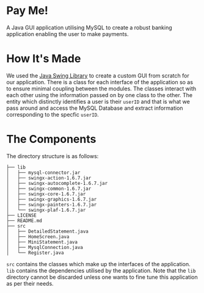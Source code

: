 # Pay Me!

A Java GUI application utilising MySQL to create a robust banking application enabling the user to make payments.

# How It's Made

We used the [Java Swing Library](https://docs.oracle.com/javase/tutorial/uiswing/index.html) to create a custom GUI from scratch for our application. There is a class for each interface of the application so as to ensure minimal coupling between the modules. The classes interact with each other using the information passed on by one class to the other. The entity which distinctly identifies a user is their `userID` and that is what we pass around and access the MySQL Database and extract information corresponding to the specfic `userID`.

# The Components

The directory structure is as follows:

	├── lib
	│   ├── mysql-connector.jar
	│   ├── swingx-action-1.6.7.jar
	│   ├── swingx-autocomplete-1.6.7.jar
	│   ├── swingx-common-1.6.7.jar
	│   ├── swingx-core-1.6.7.jar
	│   ├── swingx-graphics-1.6.7.jar
	│   ├── swingx-painters-1.6.7.jar
	│   └── swingx-plaf-1.6.7.jar
	├── LICENSE
	├── README.md
	├── src
	│   ├── DetailedStatement.java
	│   ├── HomeScreen.java
	│   ├── MiniStatement.java
	│   ├── MysqlConnection.java
	│   └── Register.java

`src` contains the classes which make up the interfaces of the application. `lib` contains the dependencies utilised by the application. Note that the `lib` directory cannot be discarded unless one wants to fine tune this application as per their needs.
